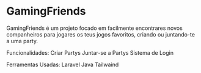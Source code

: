 # GamingFriends

GamingFriends é um projeto focado em facilmente encontrares novos companheiros para jogares os teus jogos favoritos, criando ou juntando-te a uma party.

Funcionalidades:
Criar Partys
Juntar-se a Partys
Sistema de Login

Ferramentas Usadas:
Laravel
Java
Tailwaind
